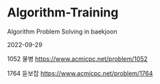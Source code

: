 # Algorithm-Training
Algorithm Problem Solving in baekjoon

2022-09-29

1052  물병  https://www.acmicpc.net/problem/1052

1764  듣보잡 https://www.acmicpc.net/problem/1764
